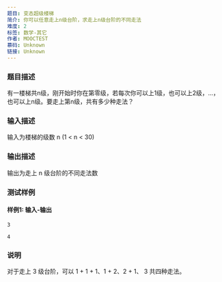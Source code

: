 ```yaml
---
题目: 变态超级楼梯
简介: 你可以任意走上n级台阶，求走上n级台阶的不同走法
难度: 2
标签: 数学-其它
作者: MOOCTEST
慕码: Unknown
链接: Unknown
---
```


### 题目描述

有一楼梯共n级，刚开始时你在第零级，若每次你可以上1级，也可以上2级，...，也可以上n级。要走上第n级，共有多少种走法？

### 输入描述

输入为楼梯的级数 n (1 < n < 30)

### 输出描述

输出为走上 n 级台阶的不同走法数

### 测试样例

#### 样例1: 输入-输出

```
3
```

```
4
```

### 说明

对于走上 3 级台阶，可以 1 + 1 + 1、1 + 2、2 + 1、 3 共四种走法。
